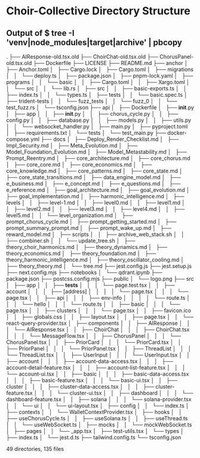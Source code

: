 # Choir-Collective Directory Structure
## Output of $ tree -I 'venv|node_modules|target|archive' | pbcopy

.
├── AIResponse-old.tsx.old
├── ChoirChat-old.tsx.old
├── ChorusPanel-old.tsx.old
├── Dockerfile
├── LICENSE
├── README.md
├── anchor
│   ├── Anchor.toml
│   ├── Cargo.lock
│   ├── Cargo.toml
│   ├── migrations
│   │   └── deploy.ts
│   ├── package.json
│   ├── pnpm-lock.yaml
│   ├── programs
│   │   └── basic
│   │       ├── Cargo.toml
│   │       ├── Xargo.toml
│   │       └── src
│   │           └── lib.rs
│   ├── src
│   │   ├── basic-exports.ts
│   │   ├── index.ts
│   │   └── types.ts
│   ├── tests
│   │   └── basic.spec.ts
│   ├── trident-tests
│   │   └── fuzz_tests
│   │       └── fuzz_0
│   │           └── test_fuzz.rs
│   └── tsconfig.json
├── api
│   ├── Dockerfile
│   ├── __init__.py
│   ├── app
│   │   ├── __init__.py
│   │   ├── chorus_cycle.py
│   │   ├── config.py
│   │   ├── database.py
│   │   ├── models.py
│   │   ├── utils.py
│   │   └── websocket_handler.py
│   ├── main.py
│   ├── pyproject.toml
│   ├── requirements.txt
│   └── tests
│       └── test_main.py
├── docker-compose.yml
├── docs
│   ├── Deploy_Render_Checklist.md
│   ├── Impl_Security.md
│   ├── Meta_Evolution.md
│   ├── Model_Foundation_Evolution.md
│   ├── Model_Metastability.md
│   ├── Prompt_Reentry.md
│   ├── core_architecture.md
│   ├── core_chorus.md
│   ├── core_core.md
│   ├── core_economics.md
│   ├── core_knowledge.md
│   ├── core_patterns.md
│   ├── core_state.md
│   ├── core_state_transitions.md
│   ├── data_engine_model.md
│   ├── e_business.md
│   ├── e_concept.md
│   ├── e_questions.md
│   ├── e_reference.md
│   ├── goal_architecture.md
│   ├── goal_evolution.md
│   ├── goal_implementation.md
│   ├── harmonic_intelligence.md
│   ├── levels
│   │   ├── level-1.md
│   │   ├── level0.md
│   │   ├── level1.md
│   │   ├── level2.md
│   │   ├── level3.md
│   │   ├── level4.md
│   │   ├── level5.md
│   │   └── level_organization.md
│   ├── prompt_chorus_cycle.md
│   ├── prompt_getting_started.md
│   ├── prompt_summary_prompt.md
│   ├── prompt_wake_up.md
│   ├── reward_model.md
│   ├── scripts
│   │   ├── archive_web_stack.sh
│   │   ├── combiner.sh
│   │   └── update_tree.sh
│   ├── theory_choir_harmonics.md
│   ├── theory_dynamics.md
│   ├── theory_economics.md
│   ├── theory_foundation.md
│   ├── theory_harmonic_intelligence.md
│   ├── theory_oscillator_cooling.md
│   ├── theory_theory.md
│   └── tree.md
├── jest.config.js
├── jest.setup.js
├── next.config.mjs
├── notebooks
│   └── qdrant.ipynb
├── package.json
├── postcss.config.mjs
├── public
│   └── logo.png
├── src
│   ├── app
│   │   ├── __tests__
│   │   │   └── page.test.tsx
│   │   ├── account
│   │   │   ├── [address]
│   │   │   │   └── page.tsx
│   │   │   └── page.tsx
│   │   ├── api
│   │   │   ├── env-info
│   │   │   │   └── route.ts
│   │   │   └── hello
│   │   │       └── route.ts
│   │   ├── basic
│   │   │   └── page.tsx
│   │   ├── clusters
│   │   │   └── page.tsx
│   │   ├── favicon.ico
│   │   ├── globals.css
│   │   ├── layout.tsx
│   │   ├── page.tsx
│   │   └── react-query-provider.tsx
│   ├── components
│   │   ├── AIResponse
│   │   │   └── AIResponse.tsx
│   │   ├── ChoirChat
│   │   │   ├── ChoirChat.tsx
│   │   │   └── MessageFlow.tsx
│   │   ├── ChorusPanel
│   │   │   └── ChorusPanel.tsx
│   │   ├── PriorCard
│   │   │   └── PriorCard.tsx
│   │   ├── PriorPanel
│   │   │   └── PriorPanel.tsx
│   │   ├── ThreadList
│   │   │   └── ThreadList.tsx
│   │   ├── UserInput
│   │   │   └── UserInput.tsx
│   │   ├── account
│   │   │   ├── account-data-access.tsx
│   │   │   ├── account-detail-feature.tsx
│   │   │   ├── account-list-feature.tsx
│   │   │   └── account-ui.tsx
│   │   ├── basic
│   │   │   ├── basic-data-access.tsx
│   │   │   ├── basic-feature.tsx
│   │   │   └── basic-ui.tsx
│   │   ├── cluster
│   │   │   ├── cluster-data-access.tsx
│   │   │   ├── cluster-feature.tsx
│   │   │   └── cluster-ui.tsx
│   │   ├── dashboard
│   │   │   └── dashboard-feature.tsx
│   │   ├── solana
│   │   │   └── solana-provider.tsx
│   │   └── ui
│   │       └── ui-layout.tsx
│   ├── config
│   │   └── index.ts
│   ├── contexts
│   │   └── WalletContextProvider.tsx
│   ├── hooks
│   │   ├── useChorusCycle.ts
│   │   ├── useSolana.ts
│   │   ├── useThread.ts
│   │   └── useWebSocket.ts
│   ├── mocks
│   │   └── mockWebSocket.ts
│   ├── pages
│   │   └── _app.tsx
│   ├── test-utils.tsx
│   └── types
│       ├── index.ts
│       └── jest.d.ts
├── tailwind.config.ts
└── tsconfig.json

49 directories, 135 files
